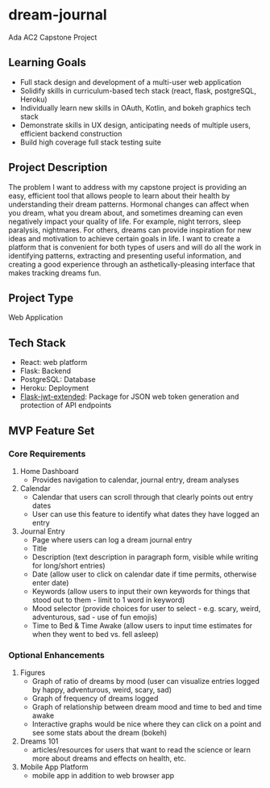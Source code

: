 # dream-journal
Ada AC2 Capstone Project

## Learning Goals
- Full stack design and development of a multi-user web application
- Solidify skills in curriculum-based tech stack (react, flask, postgreSQL, Heroku)
- Individually learn new skills in OAuth, Kotlin, and bokeh graphics tech stack
- Demonstrate skills in UX design, anticipating needs of multiple users, efficient backend construction
- Build high coverage full stack testing suite

## Project Description

The problem I want to address with my capstone project is providing an easy, efficient tool that allows people to learn about their health by understanding their dream patterns. Hormonal changes can affect when you dream, what you dream about, and sometimes dreaming can even negatively impact your quality of life. For example, night terrors, sleep paralysis, nightmares. For others, dreams can provide inspiration for new ideas and motivation to achieve certain goals in life. I want to create a platform that is convenient for both types of users and will do all the work in identifying patterns, extracting and presenting useful information, and creating a good experience through an asthetically-pleasing interface that makes tracking dreams fun.

## Project Type

Web Application

## Tech Stack

- React: web platform
- Flask: Backend
- PostgreSQL: Database
- Heroku: Deployment
- [Flask-jwt-extended](https://flask-jwt-extended.readthedocs.io/en/stable/): Package for JSON web token generation and protection of API endpoints

## MVP Feature Set

### Core Requirements
1.  Home Dashboard
    - Provides navigation to calendar, journal entry, dream analyses
2.  Calendar
    - Calendar that users can scroll through that clearly points out entry dates
    - User can use this feature to identify what dates they have logged an entry
3. Journal Entry
    - Page where users can log a dream journal entry
    - Title
    - Description (text description in paragraph form, visible while writing for long/short entries)
    - Date (allow user to click on calendar date if time permits, otherwise enter date)
    - Keywords (allow users to input their own keywords for things that stood out to them - limit to 1 word in keyword)
    - Mood selector (provide choices for user to select - e.g. scary, weird, adventurous, sad - use of fun emojis)
    - Time to Bed & Time Awake (allow users to input time estimates for when they went to bed vs. fell asleep)

### Optional Enhancements

1. Figures
    - Graph of ratio of dreams by mood (user can visualize entries logged by happy, adventurous, weird, scary, sad)
    - Graph of frequency of dreams logged
    - Graph of relationship between dream mood and time to bed and time awake
    - Interactive graphs would be nice where they can click on a point and see some stats about the dream (bokeh)
2. Dreams 101
    - articles/resources for users that want to read the science or learn more about dreams and effects on health, etc.
3. Mobile App Platform
    - mobile app in addition to web browser app
